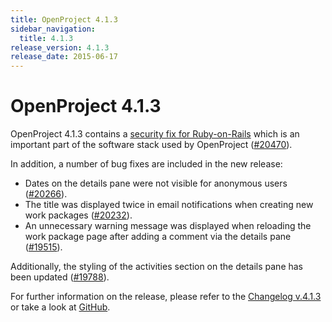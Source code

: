 ```yaml
---
title: OpenProject 4.1.3
sidebar_navigation:
  title: 4.1.3
release_version: 4.1.3
release_date: 2015-06-17
---
```


# OpenProject 4.1.3

OpenProject 4.1.3 contains a
[security fix for Ruby-on-Rails](https://weblog.rubyonrails.org/2015/6/16/Rails-3-2-22-4-1-11-and-4-2-2-have-been-released-and-more/)
which is an important part of the software stack used by OpenProject
([#20470](https://community.openproject.org/work_packages/20470)).

In addition, a number of bug fixes are included in the new release:

  - Dates on the details pane were not visible for anonymous users
    ([#20266](https://community.openproject.org/work_packages/20266)).
  - The title was displayed twice in email notifications when creating
    new work packages
    ([#20232](https://community.openproject.org/work_packages/20232)).
  - An unnecessary warning message was displayed when reloading the work
    package page after adding a comment via the details pane
    ([#19515](https://community.openproject.org/work_packages/19515)).

Additionally, the styling of the activities section on the details pane
has been updated
([#19788](https://community.openproject.org/work_packages/19788)).

For further information on the release, please refer to the
[Changelog v.4.1.3](https://community.openproject.org/versions/733)
or take a look at [GitHub](https://github.com/opf/openproject/tree/v4.1.3).


